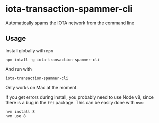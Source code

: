 # iota-transaction-spammer-cli
Automatically spams the IOTA network from the command line

## Usage

Install globally with `npm`

    npm intall -g iota-transaction-spammer-cli

And run with

    iota-transaction-spammer-cli
    
Only works on Mac at the moment.

If you get errors during install, you probably need to use Node v8, since there is a bug in the `ffi` package. This can be easily done with `nvm`:

    nvm install 8
    nvm use 8